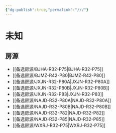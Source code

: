 ```yaml
---
{"dg-publish":true,"permalink":"///"}
---
```



# 未知

## 房源

- [[备选房源/BJHA-R32-P75\|BJHA-R32-P75]]
- [[备选房源/BJMZ-R42-P80\|BJMZ-R42-P80]]
- [[备选房源/JXJN-R32-P80A\|JXJN-R32-P80A]]
- [[备选房源/JXJN-R32-P80B\|JXJN-R32-P80B]]
- [[备选房源/JXJN-R32-P83\|JXJN-R32-P83]]
- [[备选房源/NAJD-R32-P80A\|NAJD-R32-P80A]]
- [[备选房源/NAJD-R32-P80B\|NAJD-R32-P80B]]
- [[备选房源/NAJD-R32-P82\|NAJD-R32-P82]]
- [[备选房源/NAJD-R32-P85\|NAJD-R32-P85]]
- [[备选房源/WXRJ-R32-P75\|WXRJ-R32-P75]]

